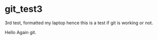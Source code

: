 # git_test3
3rd test, formatted my laptop hence this is a test if git is working or not. 

Hello Again git.